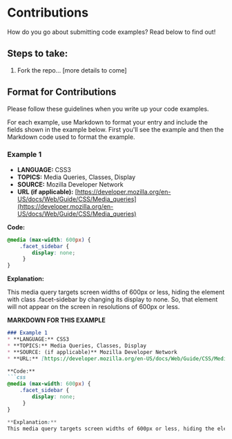 # Contributions
How do you go about submitting code examples? Read below to find out!

## Steps to take:
1. Fork the repo... [more details to come]


## Format for Contributions
Please follow these guidelines when you write up your code examples.

For each example, use Markdown to format your entry and include the fields shown in the example below. First you'll see the example and then the Markdown code used to format the example.

### Example 1
* **LANGUAGE:** CSS3
* **TOPICS:** Media Queries, Classes, Display
* **SOURCE:** Mozilla Developer Network
* **URL (if applicable):** [https://developer.mozilla.org/en-US/docs/Web/Guide/CSS/Media_queries](https://developer.mozilla.org/en-US/docs/Web/Guide/CSS/Media_queries)

**Code:**
```css
@media (max-width: 600px) {
 	.facet_sidebar {
		display: none;
     }
}
```
**Explanation:**

This media query targets screen widths of 600px or less, hiding the element with class .facet-sidebar by changing its display to 	none. So, that element will not appear on the screen in resolutions of 600px or less.

**MARKDOWN FOR THIS EXAMPLE**

```markdown
### Example 1
* **LANGUAGE:** CSS3
* **TOPICS:** Media Queries, Classes, Display
* **SOURCE: (if applicable)** Mozilla Developer Network
* **URL:** [https://developer.mozilla.org/en-US/docs/Web/Guide/CSS/Media_queries](https://developer.mozilla.org/en-US/docs/Web/Guide/CSS/Media_queries)

**Code:**
```css
@media (max-width: 600px) {
 	.facet_sidebar {
		display: none;
     }
}

**Explanation:**
This media query targets screen widths of 600px or less, hiding the element with class .facet-sidebar by changing its display to 	none. So, that element will not appear on the screen in resolutions of 600px or less.
```

